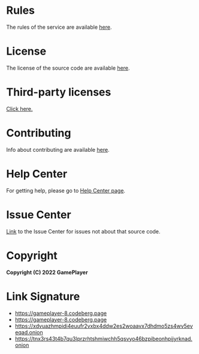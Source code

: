 # Rules
The rules of the service are available [here](https://xdvuazhmpidi4euufr2vxbx4ddw2es2woaavx7dhdmo5zs4wv5eveqad.onion/rules).

# License
The license of the source code are available [here](https://xdvuazhmpidi4euufr2vxbx4ddw2es2woaavx7dhdmo5zs4wv5eveqad.onion/LICENSE.txt).

# Third-party licenses
[Click here.](https://xdvuazhmpidi4euufr2vxbx4ddw2es2woaavx7dhdmo5zs4wv5eveqad.onion/public-licenses)

# Contributing
Info about contributing are available [here](https://xdvuazhmpidi4euufr2vxbx4ddw2es2woaavx7dhdmo5zs4wv5eveqad.onion/CONTRIBUTING).

# Help Center
For getting help, please go to [Help Center page](https://xdvuazhmpidi4euufr2vxbx4ddw2es2woaavx7dhdmo5zs4wv5eveqad.onion/help).

# Issue Center
[Link](https://xdvuazhmpidi4euufr2vxbx4ddw2es2woaavx7dhdmo5zs4wv5eveqad.onion/issues) to the Issue Center for issues not about that source code.

# Copyright
**Copyright (C) 2022 GamePlayer**

# Link Signature
 * https://gameplayer-8.codeberg.page
 * https://gameplayer-8.codeberg.page
 * https://xdvuazhmpidi4euufr2vxbx4ddw2es2woaavx7dhdmo5zs4wv5eveqad.onion
 * https://tnx3rs43t4b7qu3lprzrhtshmiwchh5qsvyo46bzpibeonhpijyrknad.onion
